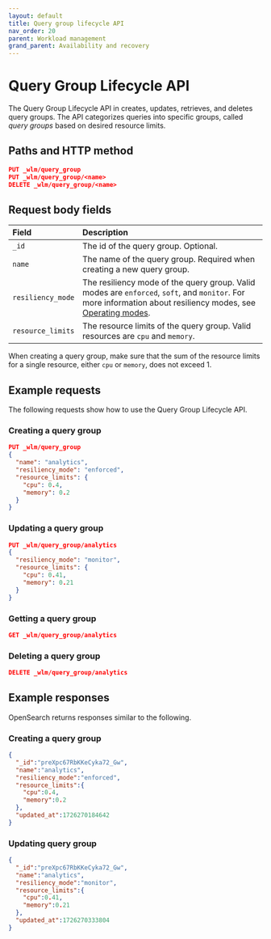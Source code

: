 ```yaml
---
layout: default
title: Query group lifecycle API
nav_order: 20
parent: Workload management
grand_parent: Availability and recovery
---
```

# Query Group Lifecycle API

The Query Group Lifecycle API in creates, updates, retrieves, and deletes query groups. The API categorizes queries into specific groups, called _query groups_ based on desired resource limits.

## Paths and HTTP method

```json
PUT _wlm/query_group
PUT _wlm/query_group/<name>
DELETE _wlm/query_group/<name>
```

## Request body fields

| Field | Description	 |
| :--- | :--- |
| `_id`  | The id of the query group. Optional.  |
| `name`  | The name of the query group. Required when creating a new query group. |
| `resiliency_mode`  | The resiliency mode of the query group. Valid modes are `enforced`, `soft`, and `monitor`. For more information about resiliency modes, see [Operating modes](https://opensearch.org/docs/latest/tuning-your-cluster/availability-and-recovery/workload-management/wlm-feature-overview/#operating-modes). |
| `resource_limits` | The resource limits of the query group. Valid resources are `cpu` and `memory`.  |

When creating a query group, make sure that the sum of the resource limits for a single resource, either `cpu` or `memory`, does not exceed 1.

## Example requests

The following requests show how to use the Query Group Lifecycle API.

### Creating a query group

```json
PUT _wlm/query_group
{
  "name": "analytics",
  "resiliency_mode": "enforced",
  "resource_limits": {
    "cpu": 0.4,
    "memory": 0.2
  }
}
```

### Updating a query group

```json
PUT _wlm/query_group/analytics
{
  "resiliency_mode": "monitor",
  "resource_limits": {
    "cpu": 0.41,
    "memory": 0.21
  }
}
```

### Getting a query group

```json
GET _wlm/query_group/analytics
```

### Deleting a query group

```json
DELETE _wlm/query_group/analytics
```

## Example responses

OpenSearch returns responses similar to the following.

### Creating a query group

```json
{
  "_id":"preXpc67RbKKeCyka72_Gw",
  "name":"analytics",
  "resiliency_mode":"enforced",
  "resource_limits":{
    "cpu":0.4,
    "memory":0.2
  },
  "updated_at":1726270184642
}
```

### Updating query group

```json
{
  "_id":"preXpc67RbKKeCyka72_Gw",
  "name":"analytics",
  "resiliency_mode":"monitor",
  "resource_limits":{
    "cpu":0.41,
    "memory":0.21
  },
  "updated_at":1726270333804
}
```


